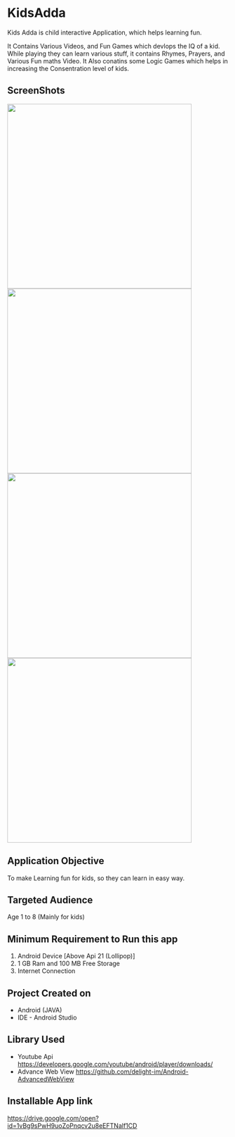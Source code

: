 # KidsAdda
Kids Adda is child interactive Application, which helps learning fun.

It Contains Various Videos, and Fun Games which devlops the IQ of a kid. 
While playing they can learn various stuff, it contains Rhymes, Prayers, and Various Fun maths Video.
It Also conatins some Logic Games which helps in increasing the Consentration level of kids.


## ScreenShots

<p align="left">
  <img src="https://github.com/lokeshbadolia/KidsAdda/blob/master/final1.png" width="420"  height="420" >
  <img src="https://github.com/lokeshbadolia/KidsAdda/blob/master/final2.png" width="420"  height="420" >
  <img src="https://github.com/lokeshbadolia/KidsAdda/blob/master/final3.png" width="420"  height="420" >
  <img src="https://github.com/lokeshbadolia/KidsAdda/blob/master/final4.png" width="420"  height="420" >
</p>

## Application Objective

To make Learning fun for kids, so they can learn in easy way.


## Targeted Audience

Age 1 to 8 (Mainly for kids)


## Minimum Requirement to Run this app

1. Android Device [Above Api 21 (Lollipop)]
2. 1 GB Ram and 100 MB Free Storage
3. Internet Connection

## Project Created on

- Android (JAVA)
- IDE - Android Studio

## Library Used

- Youtube Api        https://developers.google.com/youtube/android/player/downloads/
- Advance Web View   https://github.com/delight-im/Android-AdvancedWebView

## Installable App link 
https://drive.google.com/open?id=1vBg9sPwH9uoZoPnqcv2u8eEFTNalf1CD
